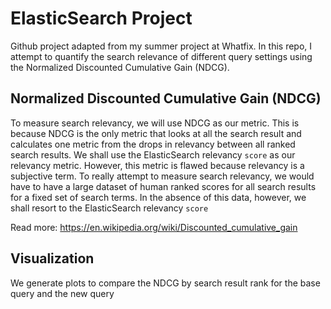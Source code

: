 # ElasticSearch Project
Github project adapted from my summer project at Whatfix.
In this repo, I attempt to quantify the search relevance of different query settings using the Normalized Discounted Cumulative Gain (NDCG).

## Normalized Discounted Cumulative Gain (NDCG)
To measure search relevancy, we will use NDCG as our metric. This is because NDCG is the only metric that looks at all the search result and calculates one metric from the drops in relevancy between all ranked search results. We shall use the ElasticSearch relevancy `score` as our relevancy metric. However, this metric is flawed because relevancy is a subjective term. To really attempt to measure search relevancy, we would have to have a large dataset of human ranked scores for all search results for a fixed set of search terms.  In the absence of this data, however, we shall resort to the ElasticSearch relevancy `score`

Read more: https://en.wikipedia.org/wiki/Discounted_cumulative_gain

## Visualization
We generate plots to compare the NDCG by search result rank for the base query and the new query
